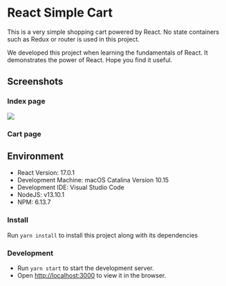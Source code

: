 # React Simple Cart

This is a very simple shopping cart powered by React. No state containers such as Redux or router is used in this project. 

We developed this project when learning the fundamentals of React. It demonstrates the power of React. Hope you find it useful.

## Screenshots

### Index page

<img src="demo/index.jpg"/>

### Cart page



## Environment

+ React Version:  17.0.1
+ Development Machine: macOS Catalina Version 10.15
+ Development IDE: Visual Studio Code
+ NodeJS: v13.10.1
+ NPM: 6.13.7

### Install

Run `yarn install` to install this project along with its dependencies

### Development

+ Run `yarn start` to start the development server.
+ Open [http://localhost:3000](http://localhost:3000) to view it in the browser.
